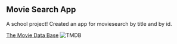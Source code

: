 ﻿## Movie Search App

A school project! Created an app for moviesearch by title and by id.

[The Movie Data Base](https://www.themoviedb.org)
![TMDB](https://www.themoviedb.org/assets/2/v4/logos/v2/blue_square_1-5bdc75aaebeb75dc7ae79426ddd9be3b2be1e342510f8202baf6bffa71d7f5c4.svg)